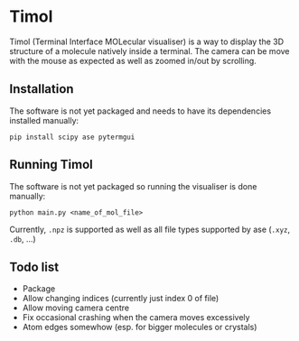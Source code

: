 # Timol

Timol (Terminal Interface MOLecular visualiser) is a way to display the 3D structure of a molecule natively inside a terminal. The camera can be move with the mouse as expected as well as zoomed in/out by scrolling. 

## Installation

The software is not yet packaged and needs to have its dependencies installed manually:

`pip install scipy ase pytermgui` 

## Running Timol

The software is not yet packaged so running the visualiser is done manually:

`python main.py <name_of_mol_file>` 

Currently, `.npz` is supported as well as all file types supported by ase (`.xyz`, `.db`, ...)

## Todo list

- Package
- Allow changing indices (currently just index 0 of file)
- Allow moving camera centre
- Fix occasional crashing when the camera moves excessively
- Atom edges somewhow (esp. for bigger molecules or crystals)
